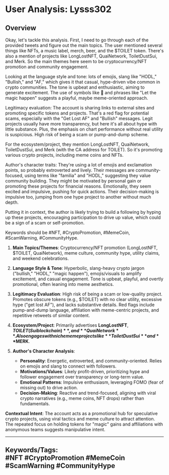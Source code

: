 # User Analysis: Lysss302

## Overview

<think>
Okay, let's tackle this analysis. First, I need to go through each of the provided tweets and figure out the main topics. The user mentioned several things like NFTs, a music label, merch, beer, and the $TOILET token. There's also a mention of projects like LongLostNFT, QuaiNetwork, ToiletDustSui, and Merk. So the main themes here seem to be cryptocurrency/NFT promotion and community engagement.

Looking at the language style and tone: lots of emojis, slang like "HODL," "Bullish," and "AF," which gives it that casual, hype-driven vibe common in crypto communities. The tone is upbeat and enthusiastic, aiming to generate excitement. The use of symbols like 🚽 and phrases like "Let the magic happen" suggests a playful, maybe meme-oriented approach.

Legitimacy evaluation: The account is sharing links to external sites and promoting specific tokens and projects. That's a red flag for potential scams, especially with the "Get Lost AF" and "Bullish" messages. Legit projects usually have more transparency, but here it's all about hype with little substance. Plus, the emphasis on chart performance without real utility is suspicious. High risk of being a scam or pump-and-dump scheme.

For the ecosystem/project, they mention LongLostNFT, QuaiNetwork, ToiletDustSui, and Merk (with the CA address for TOILET). So it's promoting various crypto projects, including meme coins and NFTs.

Author's character traits: They're using a lot of emojis and exclamation points, so probably extroverted and lively. Their messages are community-focused, using terms like "familia" and "HODL," suggesting they value community building. They might be motivated by personal gain or promoting these projects for financial reasons. Emotionally, they seem excited and impulsive, pushing for quick actions. Their decision-making is impulsive too, jumping from one hype project to another without much depth.

Putting it in context, the author is likely trying to build a following by hyping up these projects, encouraging participation to drive up value, which could be a sign of a scam or self-promotion.

Keywords should be #NFT, #CryptoPromotion, #MemeCoin, #ScamWarning, #CommunityHype.
</think>

1. **Main Topics/Themes**: Cryptocurrency/NFT promotion (LongLostNFT, $TOILET, QuaiNetwork), meme culture, community hype, utility claims, and weekend celebrations.  

2. **Language Style & Tone**: Hyperbolic, slang-heavy crypto jargon ("bullish," "HODL," "magic happen"), emojis/visuals to amplify excitement, and casual engagement. Tone is upbeat, playful, and overtly promotional, often leaning into meme aesthetics.  

3. **Legitimacy Evaluation**: High risk of being a scam or low-quality project. Promotes obscure tokens (e.g., $TOILET) with no clear utility, excessive hype ("get lost AF"), and lacks substantive details. Red flags include pump-and-dump language, affiliation with meme-centric projects, and repetitive retweets of similar content.  

4. **Ecosystem/Project**: Primarily advertises **LongLostNFT**, **$TOILET (Sui blockchain)**, and **QuaiNetwork**. Also engages with niche meme projects like **ToiletDustSui** and **$MERK**.  

5. **Author's Character Analysis**:  
   - **Personality**: Energetic, extroverted, and community-oriented. Relies on emojis and slang to connect with followers.  
   - **Motivations/Values**: Likely profit-driven, prioritizing hype and follower engagement over transparency or long-term value.  
   - **Emotional Patterns**: Impulsive enthusiasm, leveraging FOMO (fear of missing out) to drive action.  
   - **Decision-Making**: Reactive and trend-focused, aligning with viral crypto narratives (e.g., meme coins, NFT drops) rather than fundamentals.  

**Contextual Intent**: The account acts as a promotional hub for speculative crypto projects, using viral tactics and meme culture to attract attention. The repeated focus on holding tokens for "magic" gains and affiliations with anonymous teams suggests manipulative intent.  

---

**Keywords/Tags**:  
#NFT #CryptoPromotion #MemeCoin #ScamWarning #CommunityHype
---
